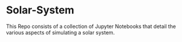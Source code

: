 # Solar-System
This Repo consists of a collection of Jupyter Notebooks 
that detail the various aspects of simulating a solar system.


